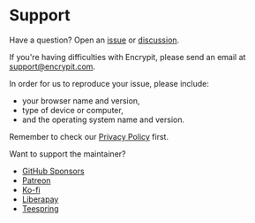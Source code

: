 # Support

Have a question? Open an [issue](https://github.com/encrypit/encrypit/issues) or [discussion](https://github.com/encrypit/encrypit/discussions).

If you're having difficulties with Encrypit, please send an email at [support@encrypit.com](mailto:support@encrypit.com).

In order for us to reproduce your issue, please include:

- your browser name and version,
- type of device or computer,
- and the operating system name and version.

Remember to check our [Privacy Policy](/privacy) first.

Want to support the maintainer?

- [GitHub Sponsors](https://b.remarkabl.org/github-sponsors)
- [Patreon](https://b.remarkabl.org/patreon)
- [Ko-fi](https://b.remarkabl.org/ko-fi)
- [Liberapay](https://b.remarkabl.org/liberapay)
- [Teespring](https://b.remarkabl.org/teespring)
